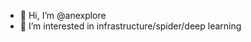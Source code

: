 - 👋 Hi, I’m @anexplore
- 👀 I’m interested in infrastructure/spider/deep learning

<!---
anexplore/anexplore is a ✨ special ✨ repository because its `README.md` (this file) appears on your GitHub profile.
You can click the Preview link to take a look at your changes.
--->
